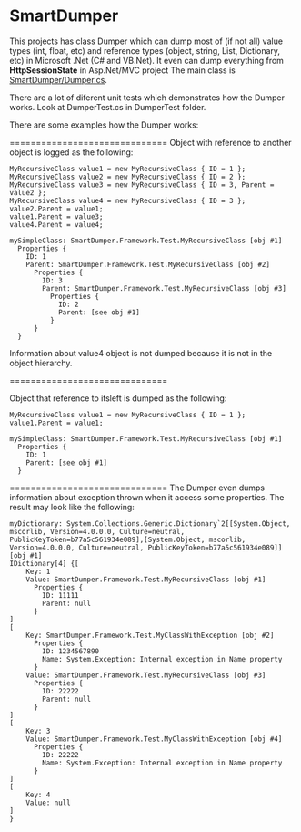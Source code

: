 # SmartDumper
This projects has class Dumper which can dump most of (if not all) value types (int, float, etc) and reference types (object, string, List, Dictionary, etc) in Microsoft .Net (C# and VB.Net). It even can dump everything from **HttpSessionState** in Asp.Net/MVC project The main class is [SmartDumper/Dumper.cs](https://github.com/NickolaiA/SmartDumper/blob/master/SmartDumper/Dumper.cs).

There are a lot of diferent unit tests which demonstrates how the Dumper works. Look at DumperTest.cs in DumperTest folder.

There are some examples how the Dumper works:

==============================
Object with reference to another object is logged as the following:

```
MyRecursiveClass value1 = new MyRecursiveClass { ID = 1 };
MyRecursiveClass value2 = new MyRecursiveClass { ID = 2 };
MyRecursiveClass value3 = new MyRecursiveClass { ID = 3, Parent = value2 };
MyRecursiveClass value4 = new MyRecursiveClass { ID = 3 };
value2.Parent = value1;
value1.Parent = value3;
value4.Parent = value4;

mySimpleClass: SmartDumper.Framework.Test.MyRecursiveClass [obj #1]
  Properties {
    ID: 1
    Parent: SmartDumper.Framework.Test.MyRecursiveClass [obj #2]
      Properties {
        ID: 3
        Parent: SmartDumper.Framework.Test.MyRecursiveClass [obj #3]
          Properties {
            ID: 2
            Parent: [see obj #1]
          }
      }
  }
```

Information about value4 object is not dumped because it is not in the object hierarchy.

==============================

Object that reference to itsleft is dumped as the following:

```
MyRecursiveClass value1 = new MyRecursiveClass { ID = 1 };
value1.Parent = value1;

mySimpleClass: SmartDumper.Framework.Test.MyRecursiveClass [obj #1]
  Properties {
    ID: 1
    Parent: [see obj #1]
  }
```
  
==============================
The Dumper even dumps information about exception thrown when it access some properties. The result may look like the following:

```
myDictionary: System.Collections.Generic.Dictionary`2[[System.Object, mscorlib, Version=4.0.0.0, Culture=neutral, PublicKeyToken=b77a5c561934e089],[System.Object, mscorlib, Version=4.0.0.0, Culture=neutral, PublicKeyToken=b77a5c561934e089]] [obj #1]
IDictionary[4] {[
    Key: 1
    Value: SmartDumper.Framework.Test.MyRecursiveClass [obj #1]
      Properties {
        ID: 11111
        Parent: null
      }
]
[
    Key: SmartDumper.Framework.Test.MyClassWithException [obj #2]
      Properties {
        ID: 1234567890
        Name: System.Exception: Internal exception in Name property
      }
    Value: SmartDumper.Framework.Test.MyRecursiveClass [obj #3]
      Properties {
        ID: 22222
        Parent: null
      }
]
[
    Key: 3
    Value: SmartDumper.Framework.Test.MyClassWithException [obj #4]
      Properties {
        ID: 22222
        Name: System.Exception: Internal exception in Name property
      }
]
[
    Key: 4
    Value: null
]
}
```
